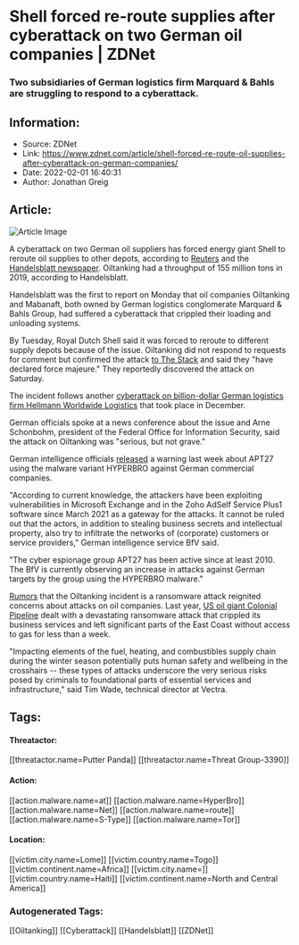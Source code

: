 # Shell forced re-route supplies after cyberattack on two German oil companies | ZDNet
### Two subsidiaries of German logistics firm Marquard & Bahls are struggling to respond to a cyberattack.

## Information:
+ Source: ZDNet
+ Link: https://www.zdnet.com/article/shell-forced-re-route-oil-supplies-after-cyberattack-on-german-companies/
+ Date: 2022-02-01 16:40:31
+ Author: Jonathan Greig


## Article:
![Article Image](https://www.zdnet.com/a/img/resize/5947b981597fa3defa20a8878f933a9c2e0dd612/2022/01/21/c4947225-5d80-4d1b-817f-8f76c49eb5ee/gettyimages-149319688.jpg?width=770&height=578&fit=crop&auto=webp)

A cyberattack on two German oil suppliers has forced energy giant Shell to reroute oil supplies to other depots, according to [Reuters](https://www.reuters.com/article/germany-cyber-shell-idCNL1N2UC0QD) and the [Handelsblatt newspaper](https://www.handelsblatt.com/unternehmen/energieversorgung-cyberangriff-legt-oiltanking-tanklager-deutschlandweit-vollstaendig-lahm-tankwagen-beladung-ausser-betrieb/28023918.html). Oiltanking had a throughput of 155 million tons in 2019, according to Handelsblatt. 

Handelsblatt was the first to report on Monday that oil companies Oiltanking and Mabanaft, both owned by German logistics conglomerate Marquard & Bahls Group, had suffered a cyberattack that crippled their loading and unloading systems. 

By Tuesday, Royal Dutch Shell said it was forced to reroute to different supply depots because of the issue. Oiltanking did not respond to requests for comment but confirmed the attack [to The Stack](https://thestack.technology/oiltanking-cyber-attack/?utm_source=rss&utm_medium=rss&utm_campaign=oiltanking-cyber-attack&mid=1#cid=452270) and said they "have declared force majeure." They reportedly discovered the attack on Saturday. 

The incident follows another [cyberattack on billion-dollar German logistics firm Hellmann Worldwide Logistics](https://www.zdnet.com/article/german-logistics-giant-hellmann-reports-cyberattack/) that took place in December.  


German officials spoke at a news conference about the issue and Arne Schonbohm, president of the Federal Office for Information Security, said the attack on Oiltanking was "serious, but not grave." 

German intelligence officials [released](https://www.verfassungsschutz.de/SharedDocs/kurzmeldungen/DE/2022/2022-01-26-cyberbrief.html) a warning last week about APT27 using the malware variant HYPERBRO against German commercial companies. 

"According to current knowledge, the attackers have been exploiting vulnerabilities in Microsoft Exchange and in the Zoho AdSelf Service Plus1 software since March 2021 as a gateway for the attacks. It cannot be ruled out that the actors, in addition to stealing business secrets and intellectual property, also try to infiltrate the networks of (corporate) customers or service providers," German intelligence service BfV said.






"The cyber espionage group APT27 has been active since at least 2010. The BfV is currently observing an increase in attacks against German targets by the group using the HYPERBRO malware."

[Rumors](https://twitter.com/uuallan/status/1488528693131632645) that the Oiltanking incident is a ransomware attack reignited concerns about attacks on oil companies. Last year, [US oil giant Colonial Pipeline](https://www.zdnet.com/article/colonial-pipeline-ransomware-attack-everything-you-need-to-know/) dealt with a devastating ransomware attack that crippled its business services and left significant parts of the East Coast without access to gas for less than a week. 

"Impacting elements of the fuel, heating, and combustibles supply chain during the winter season potentially puts human safety and wellbeing in the crosshairs -- these types of attacks underscore the very serious risks posed by criminals to foundational parts of essential services and infrastructure," said Tim Wade, technical director at Vectra. 





## Tags:

#### Threatactor:
[[threatactor.name=Putter Panda]] [[threatactor.name=Threat Group-3390]]

#### Action:
[[action.malware.name=at]] [[action.malware.name=HyperBro]] [[action.malware.name=Net]] [[action.malware.name=route]] [[action.malware.name=S-Type]] [[action.malware.name=Tor]]

#### Location:
[[victim.city.name=Lome]] [[victim.country.name=Togo]] [[victim.continent.name=Africa]] [[victim.city.name=]] [[victim.country.name=Haiti]] [[victim.continent.name=North and Central America]]

### Autogenerated Tags:
[[Oiltanking]] [[Cyberattack]] [[Handelsblatt]] [[ZDNet]]

